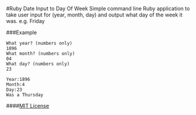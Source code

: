 #Ruby Date Input to Day Of Week
  Simple command line Ruby application to take user input for (year, month, day) and output what day of the week it was. e.g. Friday

###Example

```
What year? (numbers only)
1896
What month? (numbers only)
04
What day? (numbers only)
23

Year:1896
Month:4
Day:23
Was a Thursday
```

####[MIT License](http://johnjensen.mit-license.org)
